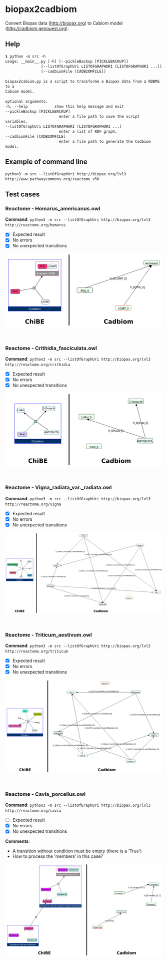 # biopax2cadbiom

Convert Biopax data (http://biopax.org) to Cabiom model (http://cadbiom.genouest.org).

## Help

	$ python -m src -h
	usage: __main__.py [-h] [--pickleBackup [PICKLEBACKUP]]
					[--listOfGraphUri LISTOFGRAPHURI [LISTOFGRAPHURI ...]]
					[--cadbiomFile [CADBIOMFILE]]

	biopax2cabiom.py is a script to transforme a Biopax data from a RDBMS to a
	Cabiom model.

	optional arguments:
	-h, --help            show this help message and exit
	--pickleBackup [PICKLEBACKUP]
							enter a file path to save the script variables.
	--listOfGraphUri LISTOFGRAPHURI [LISTOFGRAPHURI ...]
							enter a list of RDF graph.
	--cadbiomFile [CADBIOMFILE]
							enter a file path to generate the Cadbiom model.


## Example of command line

	python3 -m src --listOfGraphUri http://biopax.org/lvl3 http://www.pathwaycommons.org/reactome_v56

## Test cases

### Reactome - Homarus_americanus.owl
__Command__: `python3 -m src --listOfGraphUri http://biopax.org/lvl3 http://reactome.org/homarus`
  * [x] Expected result
  * [x] No errors
  * [x] No unexpected transitions

![ImageOfHomarusTestCase](img/testCases/homarus.png)

<br/>

### Reactome - Crithidia_fasciculata.owl
__Command__: `python3 -m src --listOfGraphUri http://biopax.org/lvl3 http://reactome.org/crithidia`
  * [x] Expected result
  * [x] No errors
  * [x] No unexpected transitions

![ImageOfCrithidiaTestCase](img/testCases/crithidia.png)

<br/>

### Reactome - Vigna_radiata_var._radiata.owl
__Command__: `python3 -m src --listOfGraphUri http://biopax.org/lvl3 http://reactome.org/vigna`
  * [x] Expected result
  * [x] No errors
  * [x] No unexpected transitions

![ImageOfVignaTestCase](img/testCases/vigna.png)

<br/>

### Reactome - Triticum_aestivum.owl
__Command__: `python3 -m src --listOfGraphUri http://biopax.org/lvl3 http://reactome.org/triticum`
  * [x] Expected result
  * [x] No errors
  * [x] No unexpected transitions

![ImageOfTriticumTestCase](img/testCases/triticum.png)

<br/>

### Reactome - Cavia_porcellus.owl
__Command__: `python3 -m src --listOfGraphUri http://biopax.org/lvl3 http://reactome.org/cavia`
  * [ ] Expected result
  * [x] No errors
  * [x] No unexpected transitions

__Comments__:
  * A transition without condition must be empty (there is a 'True')
  * How to process the 'members' in this case?

![ImageOfCaviaTestCase](img/testCases/cavia.png)

